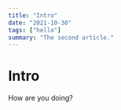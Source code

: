 ```yaml
---
title: "Intro"
date: "2021-10-30"
tags: ["hello"]
summary: "The second article."
---
```


# Intro

How are you doing?
